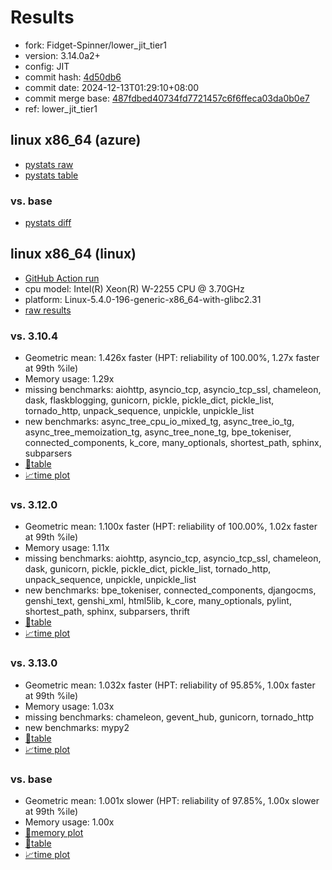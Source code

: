 # Results

- fork: Fidget-Spinner/lower_jit_tier1
- version: 3.14.0a2+
- config: JIT
- commit hash: [4d50db6](https://github.com/Fidget%2dSpinner/cpython/commit/4d50db6)
- commit date: 2024-12-13T01:29:10+08:00
- commit merge base: [487fdbed40734fd7721457c6f6ffeca03da0b0e7](https://github.com/python/cpython/commit/487fdbed40734fd7721457c6f6ffeca03da0b0e7)
- ref: lower_jit_tier1

## linux x86_64 (azure)

- [pystats raw](bm-20241213-azure-x86_64-Fidget%252dSpinner-lower_jit_tier1-3.14.0a2%2B-4d50db6-pystats.json)
- [pystats table](bm-20241213-azure-x86_64-Fidget%252dSpinner-lower_jit_tier1-3.14.0a2%2B-4d50db6-pystats.md)

### vs. base

- [pystats diff](bm-20241213-azure-x86_64-Fidget%252dSpinner-lower_jit_tier1-3.14.0a2%2B-4d50db6-pystats-vs-base.md)

## linux x86_64 (linux)

- [GitHub Action run](https://github.com/faster-cpython/benchmarking/actions/runs/12305706643)
- cpu model: Intel(R) Xeon(R) W-2255 CPU @ 3.70GHz
- platform: Linux-5.4.0-196-generic-x86_64-with-glibc2.31
- [raw results](bm-20241213-linux-x86_64-Fidget%252dSpinner-lower_jit_tier1-3.14.0a2%2B-4d50db6.json)

### vs. 3.10.4

- Geometric mean: 1.426x faster (HPT: reliability of 100.00%, 1.27x faster at 99th %ile)
- Memory usage: 1.29x
- missing benchmarks: aiohttp, asyncio_tcp, asyncio_tcp_ssl, chameleon, dask, flaskblogging, gunicorn, pickle, pickle_dict, pickle_list, tornado_http, unpack_sequence, unpickle, unpickle_list
- new benchmarks: async_tree_cpu_io_mixed_tg, async_tree_io_tg, async_tree_memoization_tg, async_tree_none_tg, bpe_tokeniser, connected_components, k_core, many_optionals, shortest_path, sphinx, subparsers
- [📄table](bm-20241213-linux-x86_64-Fidget%252dSpinner-lower_jit_tier1-3.14.0a2%2B-4d50db6-vs-3.10.4.md)
- [📈time plot](bm-20241213-linux-x86_64-Fidget%252dSpinner-lower_jit_tier1-3.14.0a2%2B-4d50db6-vs-3.10.4.svg)

### vs. 3.12.0

- Geometric mean: 1.100x faster (HPT: reliability of 100.00%, 1.02x faster at 99th %ile)
- Memory usage: 1.11x
- missing benchmarks: aiohttp, asyncio_tcp, asyncio_tcp_ssl, chameleon, dask, gunicorn, pickle, pickle_dict, pickle_list, tornado_http, unpack_sequence, unpickle, unpickle_list
- new benchmarks: bpe_tokeniser, connected_components, djangocms, genshi_text, genshi_xml, html5lib, k_core, many_optionals, pylint, shortest_path, sphinx, subparsers, thrift
- [📄table](bm-20241213-linux-x86_64-Fidget%252dSpinner-lower_jit_tier1-3.14.0a2%2B-4d50db6-vs-3.12.0.md)
- [📈time plot](bm-20241213-linux-x86_64-Fidget%252dSpinner-lower_jit_tier1-3.14.0a2%2B-4d50db6-vs-3.12.0.svg)

### vs. 3.13.0

- Geometric mean: 1.032x faster (HPT: reliability of 95.85%, 1.00x faster at 99th %ile)
- Memory usage: 1.03x
- missing benchmarks: chameleon, gevent_hub, gunicorn, tornado_http
- new benchmarks: mypy2
- [📄table](bm-20241213-linux-x86_64-Fidget%252dSpinner-lower_jit_tier1-3.14.0a2%2B-4d50db6-vs-3.13.0.md)
- [📈time plot](bm-20241213-linux-x86_64-Fidget%252dSpinner-lower_jit_tier1-3.14.0a2%2B-4d50db6-vs-3.13.0.svg)

### vs. base

- Geometric mean: 1.001x slower (HPT: reliability of 97.85%, 1.00x slower at 99th %ile)
- Memory usage: 1.00x
- [🧠memory plot](bm-20241213-linux-x86_64-Fidget%252dSpinner-lower_jit_tier1-3.14.0a2%2B-4d50db6-vs-base-mem.svg)
- [📄table](bm-20241213-linux-x86_64-Fidget%252dSpinner-lower_jit_tier1-3.14.0a2%2B-4d50db6-vs-base.md)
- [📈time plot](bm-20241213-linux-x86_64-Fidget%252dSpinner-lower_jit_tier1-3.14.0a2%2B-4d50db6-vs-base.svg)

